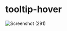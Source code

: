 # tooltip-hover


![Screenshot (291)](https://user-images.githubusercontent.com/76857846/166159957-cbc45770-15ab-4663-a8ce-af23f5b69d7c.png)
